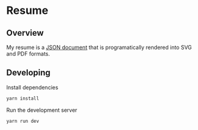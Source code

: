 # Resume

## Overview

My resume is a [JSON document](resume.json) that is programatically rendered into SVG and PDF formats.

## Developing

Install dependencies

```bash
yarn install
```

Run the development server

```bash
yarn run dev
```
